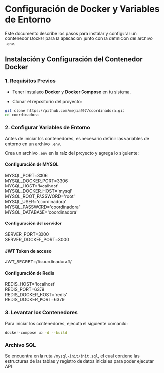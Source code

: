 # Configuración de Docker y Variables de Entorno

Este documento describe los pasos para instalar y configurar un contenedor Docker para la aplicación, junto con la definición del archivo `.env`.

## Instalación y Configuración del Contenedor Docker

### 1. Requisitos Previos
- Tener instalado **Docker** y **Docker Compose** en tu sistema.

- Clonar el repositorio del proyecto:
```sh
git clone https://github.com/mejia907/coordinadora.git
cd coordinadora
```

### 2. Configurar Variables de Entorno
Antes de iniciar los contenedores, es necesario definir las variables de entorno en un archivo `.env`. 

Crea un archivo `.env` en la raíz del proyecto y agrega lo siguiente:

#### Configuración de MYSQL
MYSQL_PORT=3306<br>
MYSQL_DOCKER_PORT=3306<br>
MYSQL_HOST='localhost'<br>
MYSQL_DOCKER_HOST='mysql'<br>
MYSQL_ROOT_PASSWORD='root'<br>
MYSQL_USER='coordinadora'<br>
MYSQL_PASSWORD='coordinadora'<br>
MYSQL_DATABASE='coordinadora'<br>

#### Configuración del servidor
SERVER_PORT=3000<br>
SERVER_DOCKER_PORT=3000<br>

#### JWT Token de acceso
JWT_SECRET=/#coordinadora#/

#### Configuración de Redis
REDIS_HOST='localhost'<br>
REDIS_PORT=6379<br>
REDIS_DOCKER_HOST='redis'<br>
REDIS_DOCKER_PORT=6379<br>

### 3. Levantar los Contenedores
Para iniciar los contenedores, ejecuta el siguiente comando:

```sh
docker-compose up -d --build
```

### Archivo SQL
Se encuentra en la ruta `/mysql-init/init.sql`, el cual contiene las estructuras de las tablas y registro de datos iniciales para poder ejecutar API